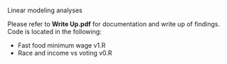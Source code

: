 Linear modeling analyses

Please refer to **Write Up.pdf** for documentation and write up of findings.
Code is located in the following:
 * Fast food minimum wage v1.R
 * Race and income vs voting v0.R

